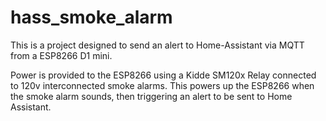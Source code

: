 # hass_smoke_alarm

This is a project designed to send an alert to Home-Assistant via MQTT from a ESP8266 D1 mini. 

Power is provided to the ESP8266 using a Kidde SM120x Relay connected to 120v interconnected smoke alarms. This powers up the ESP8266 when the smoke alarm sounds, then triggering an alert to be sent to Home Assistant.
